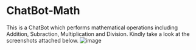 # ChatBot-Math
This is a ChatBot which performs mathematical operations including Addition, Subraction, Multiplication and Division. 
Kindly take a look at the screenshots attached below.
![image](https://user-images.githubusercontent.com/82322781/221864340-8e24be57-bfdb-43a4-b3ab-60c40e836851.png)


